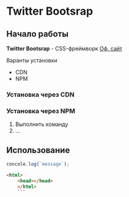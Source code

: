# Twitter Bootsrap

## Начало работы
**Twitter Bootsrap** - CSS-фреймворк [Оф. сайт](hhtps://getbootstrap.com)

Варанты установки
* CDN
* NPM

### Установка через  CDN

### Установка через  NPM

1. Выполнить команду
1. ...

## Использование 


```javascript
concole.log(`message`);

```

```html
<html>
    <head></head>
    </html>
    ```